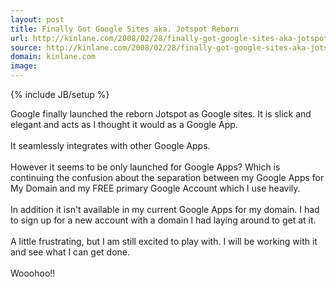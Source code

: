 ```yaml
---
layout: post
title: Finally Got Google Sites aka. Jotspot Reborn
url: http://kinlane.com/2008/02/28/finally-got-google-sites-aka-jotspot-reborn/
source: http://kinlane.com/2008/02/28/finally-got-google-sites-aka-jotspot-reborn/
domain: kinlane.com
image: 
---
```

{% include JB/setup %}<p>Google finally launched the reborn Jotspot as Google sites.  It is slick and elegant and acts as I thought it would as a Google App.<br /><br />It seamlessly integrates with other Google Apps. <br /><br />However it seems to be only launched for Google Apps?  Which is continuing the confusion about the separation between my Google Apps for My Domain and my FREE primary Google Account which I use heavily. <br /><br />In addition it isn't available in my current Google Apps for my domain.  I had to sign up for a new account with a domain I had laying around to get at it. <br /><br />A little frustrating, but I am still excited to play with.  I will be working with it and see what I can get done.<br /><br />Wooohoo!!</p>
